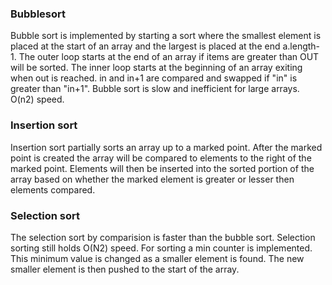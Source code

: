 ### Bubblesort
Bubble sort is implemented by starting a sort where the smallest element is placed at the start of an array and the largest is placed at the end a.length-1. 
The outer loop starts at the end of an array if items are greater than OUT will be sorted. The inner loop starts at the beginning of an array exiting when out is reached. 
in and in+1 are compared and swapped if "in" is greater than "in+1". Bubble sort is slow and inefficient for large arrays. 
O(n2) speed.

### Insertion sort
Insertion sort partially sorts an array up to a marked point. After the marked point is created the array will be compared to elements to the right of the marked point.
Elements will then be inserted into the sorted portion of the array based on whether the marked element is greater or lesser then elements compared.

### Selection sort
 The selection sort by comparision is faster than the bubble sort. Selection sorting still holds O(N2) speed. For sorting a min counter is implemented. 
 This minimum value is changed as a smaller element is found. The new smaller element is then pushed to the start of the array.
